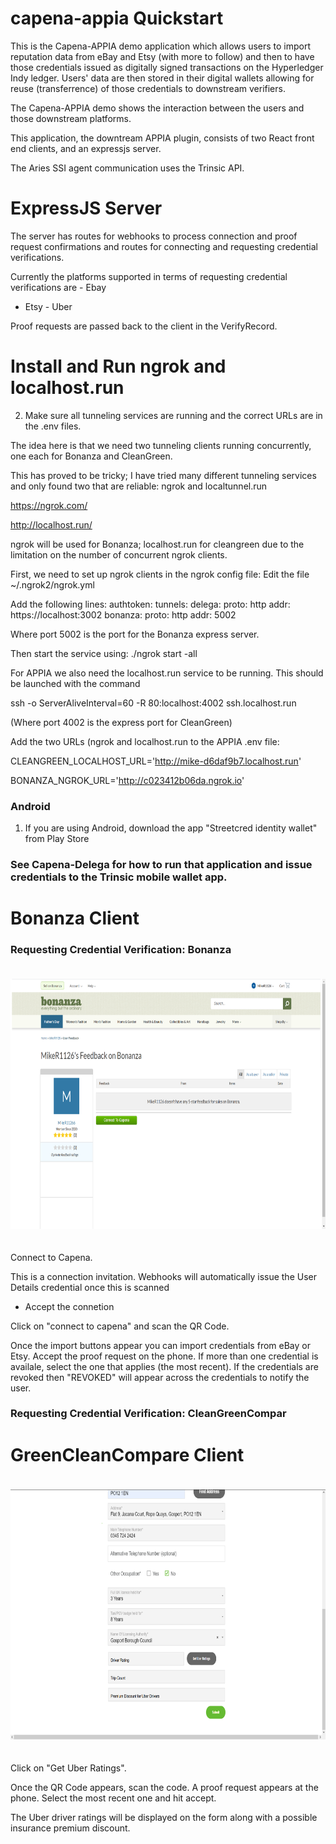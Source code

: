 # capena-appia Quickstart

This is the Capena-APPIA demo application which allows users to import reputation data from eBay and Etsy (with more to follow)
and then to have those credentials issued as digitally signed transactions on the Hyperledger Indy ledger. Users' data are then stored in their digital wallets allowing for reuse (transferrence) of those credentials to downstream verifiers.

The Capena-APPIA demo shows the interaction between the users and those downstream platforms.

This application, the downtream APPIA plugin, consists of two React front end clients, and an expressjs server.

The Aries SSI agent communication uses the Trinsic API.

# ExpressJS Server

The server has routes for webhooks to process connection and proof request confirmations and routes for connecting and requesting credential verifications.

Currently the platforms supported in terms of requesting credential verifications are - Ebay  
 - Etsy - Uber

Proof requests are passed back to the client in the VerifyRecord.

# Install and Run ngrok and localhost.run
2.	Make sure all tunneling services are running and the correct URLs are in the .env files.

The idea here is that we need two tunneling clients running concurrently, one each for Bonanza and CleanGreen.

This has proved to be tricky; I have tried many different tunneling services and only found two that are reliable: ngrok and localtunnel.run

https://ngrok.com/

http://localhost.run/

ngrok will be used for Bonanza; localhost.run for cleangreen due to the limitation on the number of concurrent ngrok clients.

First, we need to set up ngrok clients in the ngrok config file:
Edit the file 
~/.ngrok2/ngrok.yml

Add the following lines:
authtoken: <YOUR NGROK AUTH TOKEN>
tunnels:
  delega:
    proto: http
    addr: https://localhost:3002
  bonanza:
    proto: http
    addr: 5002

Where port 5002 is the port for the Bonanza express server.

Then start the service using:
./ngrok start -all

For APPIA we also need the localhost.run service to be running. This should be launched with the command

ssh -o ServerAliveInterval=60 -R 80:localhost:4002 ssh.localhost.run

(Where port 4002 is the express port for CleanGreen)


Add the two URLs (ngrok and localhost.run to the APPIA .env file:

CLEANGREEN_LOCALHOST_URL='http://mike-d6daf9b7.localhost.run'

BONANZA_NGROK_URL='http://c023412b06da.ngrok.io'


### Android

1.  If you are using Android, download the app "Streetcred identity wallet" from Play Store

### See Capena-Delega for how to run that application and issue credentials to the Trinsic mobile wallet app.

# Bonanza Client

### Requesting Credential Verification: Bonanza

<img src="assets/bonanzamainscreen.png"
        alt="Organizations"
        style="padding-top: 20px; padding-bottom: 20px" 
        width="600"
        height="400"/>


Connect to Capena.

This is a connection invitation. Webhooks will automatically issue the User Details credential once this is scanned

-   Accept the connetion

Click on "connect to capena" and scan the QR Code.

Once the import buttons appear you can import credentials from eBay or Etsy. Accept the proof request on the phone. If more than one credential is availale, select the one that applies (the most recent). If the credentials are revoked then "REVOKED" will appear across the credentials to notify the user.

### Requesting Credential Verification: CleanGreenCompar

# GreenCleanCompare Client

<img src="assets/cleangreenmainscreen.png"
        alt="Organizations"
        style="padding-top: 20px; padding-bottom: 20px" 
        width="600"
        height="400"/>

Click on "Get Uber Ratings".

Once the QR Code appears, scan the code. A proof request appears at the phone. Select the most recent one and hit accept.

The Uber driver ratings will be displayed on the form along with a possible insurance premium discount.
